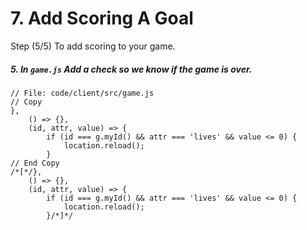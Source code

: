 # 7. Add Scoring A Goal

Step (5/5) To add scoring to your game. 

##### 5. In `game.js` Add a check so we know if the game is over.

```
// File: code/client/src/game.js
// Copy
},
	() => {},
	(id, attr, value) => {
		if (id === g.myId() && attr === 'lives' && value <= 0) {
			location.reload();
		}
// End Copy
/*[*/},
	() => {},
	(id, attr, value) => {
		if (id === g.myId() && attr === 'lives' && value <= 0) {
			location.reload();
		}/*]*/
```